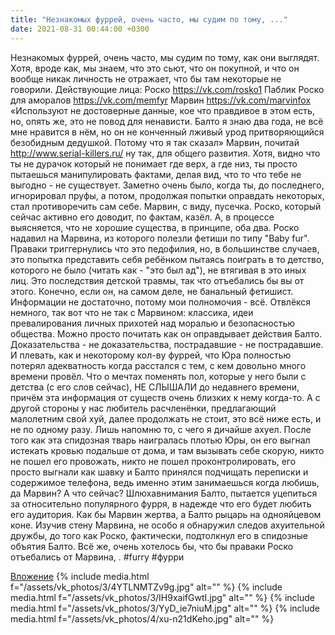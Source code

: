 ```yaml
---
title: "Незнакомых фуррей, очень часто, мы судим по тому, ..."
date: 2021-08-31 00:44:00 +0300
---
```


Незнакомых фуррей, очень часто, мы судим по тому, как они выглядят. Хотя, вроде как, мы знаем, что это сьют, что он покупной, и что он вообще никак личность не отражает, что бы там некоторые не говорили.
Действующие лица:
Роско https://vk.com/rosko1
Паблик Роско для аморалов https://vk.com/memfyr
Марвин https://vk.com/marvinfox
«Используют не достоверные данные, кое что правдивое в этом есть, но, опять же, это не повод для ненависти. Балто я знаю два года, не всё мне нравится в нём, но он не конченный лживый урод притворяющийся безобидным дедушкой. Потому что я так сказал»
Марвин, почитай http://www.serial-killers.ru/ ну так, для общего развития. Хотя, видно что ты не дурачок который не понимает где верх, а где низ, ты просто пытаешься манипулировать фактами, делая вид, что то что тебе не выгодно - не существует. Заметно очень было, когда ты, до последнего, игнорировал пруфы, а потом, продолжая попытки оправдать некоторых, стал противоречить сам себе.
Марвин, с виду, пусечка. Роско, который сейчас активно его доводит, по фактам, казёл. А, в процессе выясняется, что не хорошие существа, в принципе, оба два. Роско надавил на Марвина, из которого полезли фетиши по типу "Baby fur". Праваки триггернулись что это педофилия, но, в большинстве случаев, это попытка представить себя ребёнком пытаясь поиграть в то детство, которого не было (читать как - "это был ад"), не втягивая в это иных лиц. Это последствия детской травмы, так что отъебались бы вы от этого. Конечно, если он, на самом деле, не банальный фетишист. Информации не достаточно, потому мои полномочия - всё.
Отвлёкся немного, так вот что не так с Марвином: классика, идеи превалирования личных прихотей над моралью и безопасностью общества. Можно просто почитать как он оправдывает действия Балто. Доказательства - не доказательства, пострадавшие - не пострадавшие. И плевать, как и некоторому кол-ву фуррей, что Юра полностью потерял адекватность когда расстался с тем, с кем довольно много времени провёл. Что о мечтах поменять пол, которые у него были с детства (с его слов сейчас), НЕ СЛЫШАЛИ до недавнего времени, причём эта информация от существ очень близких к нему когда-то. А с другой стороны у нас любитель расчленёнки, предлагающий малолетним свой хуй, далее продолжать не стоит, это всё ниже есть, и не по одному разу. Лишь напомню то, с чего я дичайше ахуел. После того как эта спидозная тварь наигралась плотью Юры, он его выгнал истекать кровью подальше от дома, и там вызывать себе скорую, никто не пошел его провожать, никто не пошел проконтролировать, его просто выгнали как шавку и Балто принялся подчищать переписки и содержимое телефона, ведь именно этим занимаешься когда любишь, да Марвин?
А что сейчас? Шлюхавнимания Балто, пытается уцепиться за относительно популярного фурря, в надежде что его будет любить его аудитория. Как бы Марвин жертва, а Балто рыцарь на однояйцевом коне. Изучив стену Марвина, не особо я обнаружил следов ахуительной дружбы, до того как Роско, фактически, подтолкнул его в спидозные объятия Балто.
Всё же, очень хотелось бы, что бы праваки Роско отъебались от Марвина, .
#furry #фурри


[Вложение](https://vk.com/video41076938_456239486)
{% include media.html f="/assets/vk_photos/3/4YTLNMTZv9g.jpg" alt="" %}
{% include media.html f="/assets/vk_photos/3/IH9xaifGwtI.jpg" alt="" %}
{% include media.html f="/assets/vk_photos/3/YyD_ie7niuM.jpg" alt="" %}
{% include media.html f="/assets/vk_photos/4/xu-n21dKeho.jpg" alt="" %}
